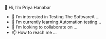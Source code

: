 👋 Hi, I’m Priya Hanabar
- 👀 I’m interested in  Testing The SoftwareA ...
- 🌱 I’m currently learning Automation testing...
- 💞️ I’m looking to collaborate on ...
- 📫 How to reach me ...

<!---
PriyaHanabar/PriyaHanabar is a ✨ special ✨ repository because its `README.md` (this file) appears on your GitHub profile.
You can click the Preview link to take a look at your changes.
--->
